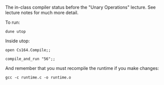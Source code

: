 The in-class compiler status before the "Unary Operations" lecture.  See lecture notes for much more detail.

To run:

`dune utop`

Inside utop:

`open Cs164.Compile;;`

`compile_and_run "56";;`

And remember that you must recompile the runtime if you make changes:

`gcc -c runtime.c -o runtime.o`
